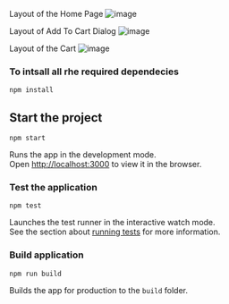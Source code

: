 Layout of the Home Page
![image](https://github.com/Harshisha6/NETFLIX-Online-Streaming-Platform-Clone/assets/97225894/2e8988d6-9589-46b9-a708-570532d2a55f)

Layout of Add To Cart Dialog
![image](https://github.com/Harshisha6/NETFLIX-Online-Streaming-Platform-Clone/assets/97225894/5e5df615-f2c6-406d-b9cc-7d63ba288fb4)

Layout of the Cart
![image](https://github.com/Harshisha6/NETFLIX-Online-Streaming-Platform-Clone/assets/97225894/c3251a64-180f-4c39-bd1e-9a07d2a3b6d2)

### To intsall all rhe required dependecies

```
npm install
```

## Start the project

```
npm start
```

Runs the app in the development mode.<br>
Open [http://localhost:3000](http://localhost:3000) to view it in the browser.

### Test the application

```
npm test
```

Launches the test runner in the interactive watch mode.<br>
See the section about [running tests](https://facebook.github.io/create-react-app/docs/running-tests) for more information.

### Build application

```
npm run build
```

Builds the app for production to the `build` folder.<br>
